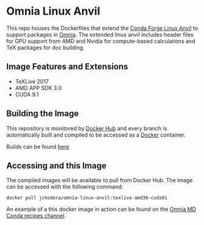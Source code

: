 # Omnia Linux Anvil

This repo houses the Dockerfiles that extend the 
[Conda Forge Linux Anvil](https://github.com/conda-forge/docker-images) to support packages in 
[Omnia](http://www.omnia.md/). The extended linux anvil includes header files for GPU support from AMD and Nvidia for 
compute-based calculations and TeX packages for doc building. 

## Image Features and Extensions

* TeXLive 2017
* AMD APP SDK 3.0
* CUDA 9.1

## Building the Image

This repository is monitored by [Docker Hub](https://hub.docker.com/) and every branch is automatically built 
and compiled to be accessed as a [Docker](https://www.docker.com/) container.

Builds can be found [here](https://hub.docker.com/r/jchodera/omnia-linux-anvil/)

## Accessing and this Image

The compiled images will be available to pull from Docker Hub. The image can be accessed with the following command:

`docker pull jchodera/omnia-linux-anvil:texlive-amd30-cuda91`

An example of a this docker image in action can be found on the 
[Omnia MD Conda recipes channel](https://github.com/omnia-md/conda-recipes).

